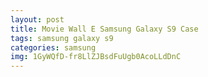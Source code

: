 ```yaml
---
layout: post
title: Movie Wall E Samsung Galaxy S9 Case
tags: samsung galaxy s9
categories: samsung
img: 1GyWQfD-fr8LlZJBsdFuUgb0AcoLLdDnC
---
```

